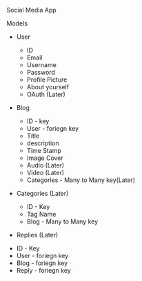 Social Media App

Models
  * User
    - ID
    - Email
    - Username
    - Password
    - Profile Picture
    - About yourself
    - OAuth (Later)

  * Blog
    - ID - key
    - User - foriegn key
    - Title
    - description
    - Time Stamp
    - Image Cover
    - Audio (Later)  
    - Video (Later)
    - Categories - Many to Many key(Later)

  * Categories (Later)
    - ID - Key
    - Tag Name
    - Blog - Many to Many key
  
  * Replies (Later)
  - ID - Key
  - User - foriegn key
  - Blog - foriegn key
  - Reply - foriegn key

